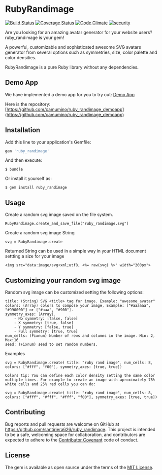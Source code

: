 # RubyRandimage

[![Build Status](https://travis-ci.org/santiriera626/ruby_randimage.svg?branch=master)](https://travis-ci.org/santiriera626/ruby_randimage)
[![Coverage Status](https://coveralls.io/repos/github/santiriera626/ruby_randimage/badge.svg?branch=master)](https://coveralls.io/github/santiriera626/ruby_randimage?branch=master)
[![Code Climate](https://codeclimate.com/github/santiriera626/ruby_randimage/badges/gpa.svg)](https://codeclimate.com/github/santiriera626/ruby_randimage)
[![security](https://hakiri.io/github/santiriera626/ruby_randimage/master.svg)](https://hakiri.io/github/santiriera626/ruby_randimage/master)


Are you looking for an amazing avatar generator for your website users? ruby_randimage is your gem! 

A powerful, customizable and sophisticated awesome SVG avatars generator from several options such as symmetries, size, color palette and color densities.

RubyRandimage is a pure Ruby library without any dependencies.

## Demo App

We have implemented a demo app for you to try out: [Demo App](http://ruby_randimage.monkeykoders.net)

Here is the repository: [https://github.com/camumino/ruby_randimage_demoapp](https://github.com/camumino/ruby_randimage_demoapp)

## Installation

Add this line to your application's Gemfile:

```ruby
gem 'ruby_randimage'
```

And then execute:

    $ bundle

Or install it yourself as:

    $ gem install ruby_randimage

## Usage

Create a random svg image saved on the file system.

    RubyRandimage.create_and_save_file("ruby_randimage.svg")

Create a random svg image String 

    svg = RubyRandimage.create

Returned String can be used in a simple way in your HTML document settting a size for your image
    
    <img src="data:image/svg+xml;utf8, <%= raw(svg) %>" width="200px">

## Customizing your random svg image

Random svg image can be customized setting the following options:

    title: (String) SVG <title> tag for image. Example: "awesome_avatar"
    colors: (Array) colors to compose your image, Example: ["#aaaaaa", "#990000"] or ["#aaa", "#900"].
    symmetry_axes: (Array).
        - No symmetry: [false, false]
        - X symmetry: [true, false]
        - Y symmetry: [false, true]
        - Full symmetry: [true, true]
    num_cells: (Fixnum) Number of rows and columns in the image. Min: 2, Max:16
    seed: (Fixnum) seed to set random numbers.

Examples

    svg = RubyRandimage.create( title: "ruby rand image", num_cells: 8, colors: ["#fff", "f00"], symmetry_axes: [true, true])

    Colors tip: You can define each color density setting the same color multiple times. For example to create an image with aproximately 75% white cells and 25% red cells you can do:
    
    svg = RubyRandimage.create( title: "ruby rand image", num_cells: 8, colors: ["#fff", "#fff", "#fff", "f00"], symmetry_axes: [true, true])

## Contributing

Bug reports and pull requests are welcome on GitHub at https://github.com/santiriera626/ruby_randimage. This project is intended to be a safe, welcoming space for collaboration, and contributors are expected to adhere to the [Contributor Covenant](contributor-covenant.org) code of conduct.


## License

The gem is available as open source under the terms of the [MIT License](http://opensource.org/licenses/MIT).

